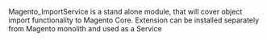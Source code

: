 Magento_ImportService is a stand alone module, that will cover object import functionality to Magento Core.
Extension can be installed separately from Magento monolith and used as a Service
